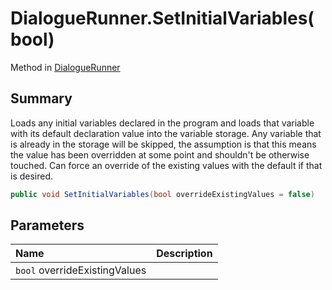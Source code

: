 # DialogueRunner.SetInitialVariables(bool)

Method in [DialogueRunner](/docs/api/csharp/yarn.unity.dialoguerunner.md)

## Summary


Loads any initial variables declared in the program and loads that variable with its default declaration value into the variable storage.
Any variable that is already in the storage will be skipped, the assumption is that this means the value has been overridden at some point and shouldn't be otherwise touched.
Can force an override of the existing values with the default if that is desired.


```csharp
public void SetInitialVariables(bool overrideExistingValues = false)
```

## Parameters

|Name|Description|
|:---|:---|
|`bool` overrideExistingValues||


